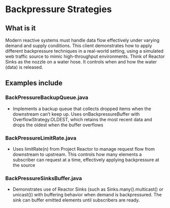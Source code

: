 # Backpressure Strategies

## What is it
Modern reactive systems must handle data flow effectively under varying demand and supply conditions. This client demonstrates how to apply different backpressure techniques in a real-world setting, using a simulated web traffic source to mimic high-throughput environments.
Think of Reactor Sinks as the nozzle on a water hose. It controls when and how the water (data) is released.

## Examples include
### BackPressureBackupQueue.java
- Implements a backup queue that collects dropped items when the downstream can’t keep up. Uses onBackpressureBuffer with OverflowStrategy.OLDEST, which retains the most recent data and drops the oldest when the buffer overflows
### BackPressureLimitRate.java
- Uses limitRate(n) from Project Reactor to manage request flow from downstream to upstream. This controls how many elements a subscriber can request at a time, effectively applying backpressure at the source
### BackPressureSinksBuffer.java
- Demonstrates use of Reactor Sinks (such as Sinks.many().multicast() or unicast()) with buffering behavior when demand is backpressured. The sink can buffer emitted elements until subscribers are ready.

